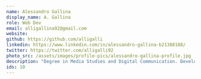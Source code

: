 ```yaml
---
name: Alessandro Gallina
display_name: A. Gallina
role: Web Dev
email: alligallina92@gmail.com
website:
github: https://github.com/alligalli
linkedin: https://www.linkedin.com/in/alessandro-gallina-b21388188/
twitter: https://twitter.com/alligalli92
photo_src: /assets/images/profile-pics/alessandro-gallina-profile.jpg
description: "Degree in Media Studies and Digital Communication. Developer for the Learning From The Curve project. My favourite quote is: 'When you do things right, people won't be sure you've done anything at all.'"
ids: 10
---
```

